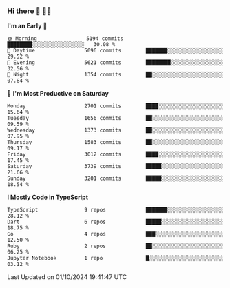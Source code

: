### Hi there 👋 🧑‍💻



<!--START_SECTION:waka-->
**I'm an Early 🐤** 

```text
🌞 Morning                5194 commits        ████████░░░░░░░░░░░░░░░░░   30.08 % 
🌆 Daytime                5096 commits        ███████░░░░░░░░░░░░░░░░░░   29.52 % 
🌃 Evening                5621 commits        ████████░░░░░░░░░░░░░░░░░   32.56 % 
🌙 Night                  1354 commits        ██░░░░░░░░░░░░░░░░░░░░░░░   07.84 % 
```
📅 **I'm Most Productive on Saturday** 

```text
Monday                   2701 commits        ████░░░░░░░░░░░░░░░░░░░░░   15.64 % 
Tuesday                  1656 commits        ██░░░░░░░░░░░░░░░░░░░░░░░   09.59 % 
Wednesday                1373 commits        ██░░░░░░░░░░░░░░░░░░░░░░░   07.95 % 
Thursday                 1583 commits        ██░░░░░░░░░░░░░░░░░░░░░░░   09.17 % 
Friday                   3012 commits        ████░░░░░░░░░░░░░░░░░░░░░   17.45 % 
Saturday                 3739 commits        █████░░░░░░░░░░░░░░░░░░░░   21.66 % 
Sunday                   3201 commits        █████░░░░░░░░░░░░░░░░░░░░   18.54 % 
```


**I Mostly Code in TypeScript** 

```text
TypeScript               9 repos             ███████░░░░░░░░░░░░░░░░░░   28.12 % 
Dart                     6 repos             █████░░░░░░░░░░░░░░░░░░░░   18.75 % 
Go                       4 repos             ███░░░░░░░░░░░░░░░░░░░░░░   12.50 % 
Ruby                     2 repos             ██░░░░░░░░░░░░░░░░░░░░░░░   06.25 % 
Jupyter Notebook         1 repo              █░░░░░░░░░░░░░░░░░░░░░░░░   03.12 % 
```




 Last Updated on 01/10/2024 19:41:47 UTC
<!--END_SECTION:waka-->


